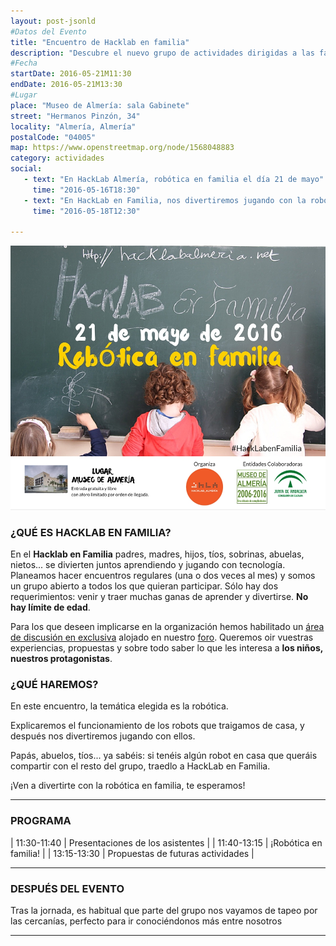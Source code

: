 ```yaml
---
layout: post-jsonld
#Datos del Evento
title: "Encuentro de Hacklab en familia"
description: "Descubre el nuevo grupo de actividades dirigidas a las familias creado en HackLab Almería"
#Fecha
startDate: 2016-05-21M11:30
endDate: 2016-05-21M13:30
#Lugar
place: "Museo de Almería: sala Gabinete"
street: "Hermanos Pinzón, 34"
locality: "Almería, Almería"
postalCode: "04005"
map: https://www.openstreetmap.org/node/1568048883
category: actividades
social:
   - text: "En HackLab Almería, robótica en familia el día 21 de mayo"
     time: "2016-05-16T18:30"
   - text: "En HackLab en Familia, nos divertiremos jugando con la robótica el 21 de mayo"
     time: "2016-05-18T12:30"
 
---
```


<p align="center">
  <img src="/recursos/hacklabenfamilia21may.jpg" alt="21 de mayo, robótica en HackLab en familia" />
</p>

### ¿QUÉ ES HACKLAB EN FAMILIA?



En el __Hacklab en Familia__ padres, madres, hijos, tíos, sobrinas, abuelas, nietos...  se divierten juntos aprendiendo y jugando con tecnología. Planeamos hacer encuentros regulares (una o dos veces al mes) y
somos un grupo abierto a todos los que quieran participar. Sólo hay dos requerimientos: venir y traer muchas ganas de aprender y divertirse. __No hay límite de edad__.

Para los que deseen implicarse en la organización hemos habilitado un [área de discusión en exclusiva](http://foro.hacklabalmeria.net/c/EnFamilia) alojado en nuestro [foro](http://foro.hacklabalmeria.net/). 
Queremos oir vuestras experiencias, propuestas y sobre todo saber lo que les interesa a __los niños, nuestros protagonistas__.


### ¿QUÉ HAREMOS?

En este encuentro, la temática elegida es la robótica. 

Explicaremos el funcionamiento de los robots que traigamos de casa, y después nos divertiremos jugando con ellos.

Papás, abuelos, tíos... ya sabéis: si tenéis algún robot en casa que queráis compartir con el resto del grupo, traedlo a HackLab en Familia.

¡Ven a divertirte con la robótica en familia, te esperamos!

---

### PROGRAMA

| 11:30-11:40   | Presentaciones de los asistentes |
| 11:40-13:15   | ¡Robótica en familia! |
| 13:15-13:30   | Propuestas de futuras actividades |

---

### DESPUÉS DEL EVENTO

Tras la jornada, es habitual que parte del grupo nos vayamos de tapeo por las cercanías, perfecto para ir conociéndonos más entre nosotros

---
